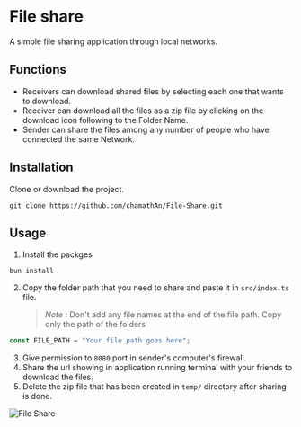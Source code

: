 # File share

A simple file sharing application through local networks.

## Functions

- Receivers can download shared files by selecting each one that wants to download.
- Receiver can download all the files as a zip file by clicking on the download icon following to the Folder Name.
- Sender can share the files among any number of people who have connected the same Network.

## Installation

Clone or download the project.

```
git clone https://github.com/chamathAn/File-Share.git
```

## Usage

1. Install the packges

```
bun install
```

2. Copy the folder path that you need to share and paste it in `src/index.ts` file.
   
   > _Note_ : Don't add any file names at the end of the file path. Copy only the path of the folders

```typescript
const FILE_PATH = "Your file path goes here";
```

3. Give permission to `8080` port in sender's computer's firewall.
4. Share the url showing in application running terminal with your friends to download the files.
5. Delete the zip file that has been created in `temp/` directory after sharing is done.

![File Share](https://github.com/user-attachments/assets/cccf4e02-ac37-4ce5-919f-9ca8d3409299)
